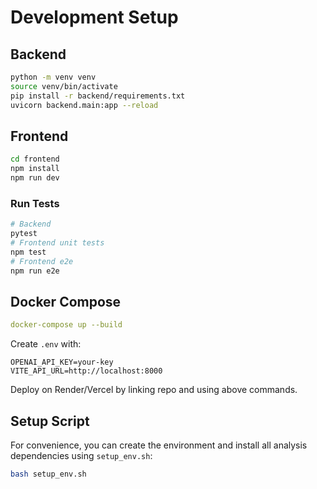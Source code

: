 # Development Setup

## Backend
```bash
python -m venv venv
source venv/bin/activate
pip install -r backend/requirements.txt
uvicorn backend.main:app --reload
```

## Frontend
```bash
cd frontend
npm install
npm run dev
```

### Run Tests
```bash
# Backend
pytest
# Frontend unit tests
npm test
# Frontend e2e
npm run e2e
```

## Docker Compose
```yaml
docker-compose up --build
```

Create `.env` with:
```
OPENAI_API_KEY=your-key
VITE_API_URL=http://localhost:8000
```

Deploy on Render/Vercel by linking repo and using above commands.

## Setup Script

For convenience, you can create the environment and install all analysis
dependencies using `setup_env.sh`:

```bash
bash setup_env.sh
```

